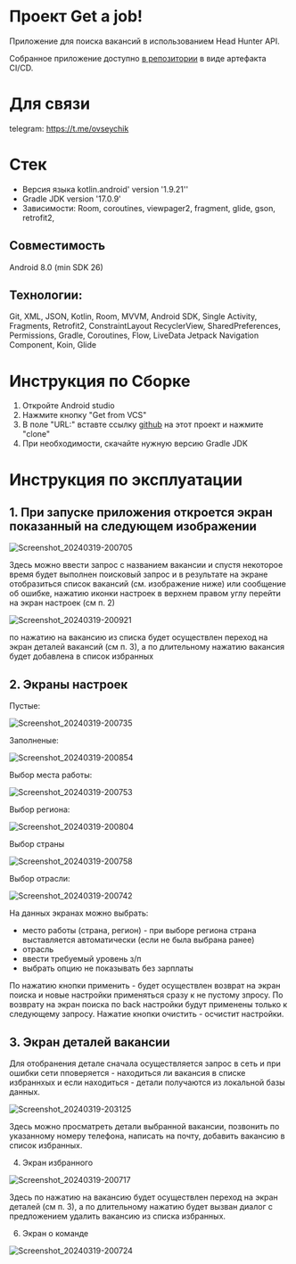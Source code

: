 # Проект Get a job!

Приложение для поиска вакансий в использованием Head Hunter API.

Собранное приложение доступно [в репозитории](https://github.com/ovseychik/practicum-android-diploma/actions/runs/8985408216/artifacts/1480143179) в виде артефакта CI/CD.

# Для связи 

telegram: https://t.me/ovseychik

# Стек

- Версия языка kotlin.android' version '1.9.21''
- Gradle JDK version '17.0.9'
- Зависимости: Room, coroutines, viewpager2, fragment, glide, gson, retrofit2,

## Совместимость 

Android 8.0 (min SDK 26)

## Технологии:
Git, XML, JSON, Kotlin, Room, MVVM, Android SDK, Single Activity, Fragments,  Retrofit2, ConstraintLayout  RecyclerView, SharedPreferences, Permissions, Gradle, Coroutines, Flow,  LiveData Jetpack Navigation Component, Koin, Glide

# Инструкция по Сборке

1. Откройте Android studio
2. Нажмите кнопку "Get from VCS"
3. В поле "URL:" вставте ссылку [github](https://github.com/ovseychik/practicum-android-diploma.git) на этот проект и нажмите "clone"
4. При необходимости, скачайте нужную версию Gradle JDK

# Инструкция по эксплуатации

## 1. При запуске приложения откроется экран показанный на следующем изображении

![Screenshot_20240319-200705](https://github.com/AlexanderKorytin/practicum-android-diploma/assets/124441554/7322daf3-cef5-4dbc-a841-21f610aa4002)

Здесь можно ввести запрос с названием вакансии и спустя некоторое время будет выполнен поисковый запрос и в результате на экране отобразиться список вакансий (см. изображение ниже) или сообщение об ошибке, нажатию иконки настроек в верхнем правом углу перейти на экран настроек (см п. 2)


![Screenshot_20240319-200921](https://github.com/AlexanderKorytin/practicum-android-diploma/assets/124441554/51c662ee-9f0b-448a-ace6-985d5c3503d4)

по нажатию на вакансию из списка будет осуществлен переход на экран деталей вакансий (см п. 3), а по длительному нажатию вакансия будет добавлена в список избранных

## 2. Экраны настроек

Пустые:

![Screenshot_20240319-200735](https://github.com/AlexanderKorytin/practicum-android-diploma/assets/124441554/e7907f55-4307-43bf-b695-20bc86c3f875) 
 
Заполненые:

![Screenshot_20240319-200854](https://github.com/AlexanderKorytin/practicum-android-diploma/assets/124441554/cba9b6af-7a0d-4e4c-bcb5-c3e03fa9da54) 

Выбор места работы:

![Screenshot_20240319-200753](https://github.com/AlexanderKorytin/practicum-android-diploma/assets/124441554/8dfd7992-1931-4c9f-8596-a0bf1e5f5b53) 

Выбор региона:

![Screenshot_20240319-200804](https://github.com/AlexanderKorytin/practicum-android-diploma/assets/124441554/b657712f-62f8-49b8-ba09-2cdac156a675) 

Выбор страны

![Screenshot_20240319-200758](https://github.com/AlexanderKorytin/practicum-android-diploma/assets/124441554/46b5beb8-bfee-471a-b88a-47a61619d80a) 

Выбор отрасли:

![Screenshot_20240319-200742](https://github.com/AlexanderKorytin/practicum-android-diploma/assets/124441554/96fc4df6-eed8-43d4-bedc-7969064f6535) 

На данных экранах можно выбрать:

- место работы (страна, регион) - при выборе региона страна выставляется автоматически (если не была выбрана ранее)
- отрасль
- ввести требуемый уровень з/п
- выбрать опцию не показывать без зарплаты

По нажатию кнопки применить - будет осуществлен возврат на экран поиска и новые настройки применяться сразу к не пустому зпросу. По возврату на экран поиска по back настройки будут применены только к следующему запросу. Нажатие кнопки очистить - осчистит настройки.

## 3. Экран деталей вакансии

Для отобранения детале сначала осуществляется запрос в сеть и при ошибки сети пповеряется - находиться ли вакансия в списке избраннхых и если находиться - детали получаются из локальной базы данных.

![Screenshot_20240319-203125](https://github.com/AlexanderKorytin/practicum-android-diploma/assets/124441554/ce3accee-2469-4dae-ae9a-dd263492c57b)

Здесь можно просматреть детали выбранной вакансии, позвонить по указанному номеру телефона, написать на почту, добавить вакансию в список избранных.

4. Экран избранного

![Screenshot_20240319-200717](https://github.com/AlexanderKorytin/practicum-android-diploma/assets/124441554/880f8cf0-574d-4209-a855-f86d6190cc5d)

Здесь по нажатию на вакансию будет осуществлен переход на экран деталей (см п. 3), а по длительному нажатию будет вызван диалог с предложением удалить вакансию из списка избранных.


6. Экран о команде

![Screenshot_20240319-200724](https://github.com/AlexanderKorytin/practicum-android-diploma/assets/124441554/a1ce6160-9ed4-41f7-8b5f-c4fe83fdaf12)

